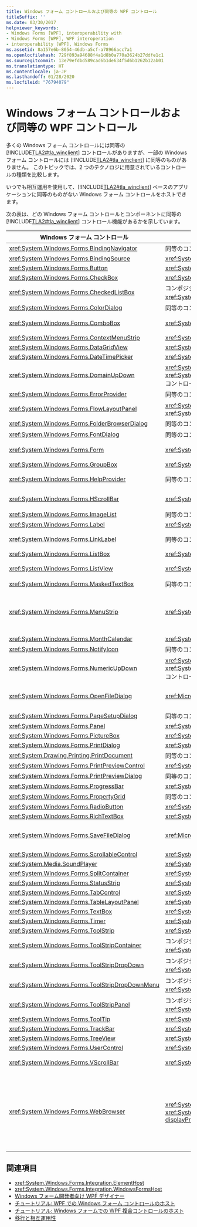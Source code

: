 ```yaml
---
title: Windows フォーム コントロールおよび同等の WPF コントロール
titleSuffix: ''
ms.date: 03/30/2017
helpviewer_keywords:
- Windows Forms [WPF], interoperability with
- Windows Forms [WPF], WPF interoperation
- interoperability [WPF], Windows Forms
ms.assetid: 8a157e6b-8054-46db-a5cf-a78966acc7a1
ms.openlocfilehash: 729f893a94688f4a1d8b0a770a3624b27ddfe1c1
ms.sourcegitcommit: 13e79efdbd589cad6b1de634f5d6b1262b12ab01
ms.translationtype: HT
ms.contentlocale: ja-JP
ms.lasthandoff: 01/28/2020
ms.locfileid: "76794079"
---
```

# <a name="windows-forms-controls-and-equivalent-wpf-controls"></a>Windows フォーム コントロールおよび同等の WPF コントロール
多くの Windows フォーム コントロールには同等の [!INCLUDE[TLA2#tla_winclient](../../../../includes/tla2sharptla-winclient-md.md)] コントロールがありますが、一部の Windows フォーム コントロールには [!INCLUDE[TLA2#tla_winclient](../../../../includes/tla2sharptla-winclient-md.md)] に同等のものがありません。 このトピックでは、2 つのテクノロジに用意されているコントロールの種類を比較します。  
  
 いつでも相互運用を使用して、[!INCLUDE[TLA2#tla_winclient](../../../../includes/tla2sharptla-winclient-md.md)] ベースのアプリケーションに同等のものがない Windows フォーム コントロールをホストできます。  
  
 次の表は、どの Windows フォーム コントロールとコンポーネントに同等の [!INCLUDE[TLA2#tla_winclient](../../../../includes/tla2sharptla-winclient-md.md)] コントロール機能があるかを示しています。  
  
|Windows フォーム コントロール|WPF の同等のコントロール|Remarks|  
|---------------------------|----------------------------|-------------|  
|<xref:System.Windows.Forms.BindingNavigator>|同等のコントロールはありません。||  
|<xref:System.Windows.Forms.BindingSource>|<xref:System.Windows.Data.CollectionViewSource>||  
|<xref:System.Windows.Forms.Button>|<xref:System.Windows.Controls.Button>||  
|<xref:System.Windows.Forms.CheckBox>|<xref:System.Windows.Controls.CheckBox>||  
|<xref:System.Windows.Forms.CheckedListBox>|コンポジションを使用する <xref:System.Windows.Controls.ListBox>。||  
|<xref:System.Windows.Forms.ColorDialog>|同等のコントロールはありません。||  
|<xref:System.Windows.Forms.ComboBox>|<xref:System.Windows.Controls.ComboBox>|<xref:System.Windows.Controls.ComboBox> はオートコンプリートをサポートしていません。|  
|<xref:System.Windows.Forms.ContextMenuStrip>|<xref:System.Windows.Controls.ContextMenu>||  
|<xref:System.Windows.Forms.DataGridView>|<xref:System.Windows.Controls.DataGrid>||  
|<xref:System.Windows.Forms.DateTimePicker>|<xref:System.Windows.Controls.DatePicker>||  
|<xref:System.Windows.Forms.DomainUpDown>|<xref:System.Windows.Controls.TextBox> と 2 つの <xref:System.Windows.Controls.Primitives.RepeatButton> コントロール。||  
|<xref:System.Windows.Forms.ErrorProvider>|同等のコントロールはありません。||  
|<xref:System.Windows.Forms.FlowLayoutPanel>|<xref:System.Windows.Controls.WrapPanel> または <xref:System.Windows.Controls.StackPanel>||  
|<xref:System.Windows.Forms.FolderBrowserDialog>|同等のコントロールはありません。||  
|<xref:System.Windows.Forms.FontDialog>|同等のコントロールはありません。||  
|<xref:System.Windows.Forms.Form>|<xref:System.Windows.Window>|<xref:System.Windows.Window> は子ウィンドウをサポートしていません。|  
|<xref:System.Windows.Forms.GroupBox>|<xref:System.Windows.Controls.GroupBox>||  
|<xref:System.Windows.Forms.HelpProvider>|同等のコントロールはありません。|F1 ヘルプはありません。 "ポップヒント" ヘルプはツールヒントに置き換えられます。|  
|<xref:System.Windows.Forms.HScrollBar>|<xref:System.Windows.Controls.Primitives.ScrollBar>|スクロールは、コンテナー コントロールに組み込まれています。|  
|<xref:System.Windows.Forms.ImageList>|同等のコントロールはありません。||  
|<xref:System.Windows.Forms.Label>|<xref:System.Windows.Controls.Label>||  
|<xref:System.Windows.Forms.LinkLabel>|同等のコントロールはありません。|<xref:System.Windows.Documents.Hyperlink> クラスを使用して、フロー コンテンツ内のハイパーリンクをホストできます。|  
|<xref:System.Windows.Forms.ListBox>|<xref:System.Windows.Controls.ListBox>||  
|<xref:System.Windows.Forms.ListView>|<xref:System.Windows.Controls.ListView>|<xref:System.Windows.Controls.ListView> コントロールには、読み取り専用の詳細ビューが用意されています。|  
|<xref:System.Windows.Forms.MaskedTextBox>|同等のコントロールはありません。||  
|<xref:System.Windows.Forms.MenuStrip>|<xref:System.Windows.Controls.Menu>|<xref:System.Windows.Controls.Menu> コントロールのスタイル設定を使用すると、<xref:System.Windows.Forms.ToolStripProfessionalRenderer?displayProperty=nameWithType> クラスの動作と外観に近づけることができます。|  
|<xref:System.Windows.Forms.MonthCalendar>|<xref:System.Windows.Controls.Calendar>||  
|<xref:System.Windows.Forms.NotifyIcon>|同等のコントロールはありません。||  
|<xref:System.Windows.Forms.NumericUpDown>|<xref:System.Windows.Controls.TextBox> と 2 つの <xref:System.Windows.Controls.Primitives.RepeatButton> コントロール。||  
|<xref:System.Windows.Forms.OpenFileDialog>|<xref:Microsoft.Win32.OpenFileDialog>|<xref:Microsoft.Win32.OpenFileDialog> クラスは、Win32 コントロールをラップする [!INCLUDE[TLA2#tla_winclient](../../../../includes/tla2sharptla-winclient-md.md)] ラッパーです。|  
|<xref:System.Windows.Forms.PageSetupDialog>|同等のコントロールはありません。||  
|<xref:System.Windows.Forms.Panel>|<xref:System.Windows.Controls.Canvas>||  
|<xref:System.Windows.Forms.PictureBox>|<xref:System.Windows.Controls.Image>||  
|<xref:System.Windows.Forms.PrintDialog>|<xref:System.Windows.Controls.PrintDialog>||  
|<xref:System.Drawing.Printing.PrintDocument>|同等のコントロールはありません。||  
|<xref:System.Windows.Forms.PrintPreviewControl>|<xref:System.Windows.Controls.DocumentViewer>||  
|<xref:System.Windows.Forms.PrintPreviewDialog>|同等のコントロールはありません。||  
|<xref:System.Windows.Forms.ProgressBar>|<xref:System.Windows.Controls.ProgressBar>||  
|<xref:System.Windows.Forms.PropertyGrid>|同等のコントロールはありません。||  
|<xref:System.Windows.Forms.RadioButton>|<xref:System.Windows.Controls.RadioButton>||  
|<xref:System.Windows.Forms.RichTextBox>|<xref:System.Windows.Controls.RichTextBox>||  
|<xref:System.Windows.Forms.SaveFileDialog>|<xref:Microsoft.Win32.SaveFileDialog>|<xref:Microsoft.Win32.SaveFileDialog> クラスは、Win32 コントロールをラップする [!INCLUDE[TLA2#tla_winclient](../../../../includes/tla2sharptla-winclient-md.md)] ラッパーです。|  
|<xref:System.Windows.Forms.ScrollableControl>|<xref:System.Windows.Controls.ScrollViewer>||  
|<xref:System.Media.SoundPlayer>|<xref:System.Windows.Media.MediaPlayer>||  
|<xref:System.Windows.Forms.SplitContainer>|<xref:System.Windows.Controls.GridSplitter>||  
|<xref:System.Windows.Forms.StatusStrip>|<xref:System.Windows.Controls.Primitives.StatusBar>||  
|<xref:System.Windows.Forms.TabControl>|<xref:System.Windows.Controls.TabControl>||  
|<xref:System.Windows.Forms.TableLayoutPanel>|<xref:System.Windows.Controls.Grid>||  
|<xref:System.Windows.Forms.TextBox>|<xref:System.Windows.Controls.TextBox>||  
|<xref:System.Windows.Forms.Timer>|<xref:System.Windows.Threading.DispatcherTimer>||  
|<xref:System.Windows.Forms.ToolStrip>|<xref:System.Windows.Controls.ToolBar>||  
|<xref:System.Windows.Forms.ToolStripContainer>|コンポジションを使用する <xref:System.Windows.Controls.ToolBar>。||  
|<xref:System.Windows.Forms.ToolStripDropDown>|コンポジションを使用する <xref:System.Windows.Controls.ToolBar>。||  
|<xref:System.Windows.Forms.ToolStripDropDownMenu>|コンポジションを使用する <xref:System.Windows.Controls.ToolBar>。||  
|<xref:System.Windows.Forms.ToolStripPanel>|コンポジションを使用する <xref:System.Windows.Controls.ToolBar>。||  
|<xref:System.Windows.Forms.ToolTip>|<xref:System.Windows.Controls.ToolTip>||  
|<xref:System.Windows.Forms.TrackBar>|<xref:System.Windows.Controls.Slider>||  
|<xref:System.Windows.Forms.TreeView>|<xref:System.Windows.Controls.TreeView>||  
|<xref:System.Windows.Forms.UserControl>|<xref:System.Windows.Controls.UserControl>||  
|<xref:System.Windows.Forms.VScrollBar>|<xref:System.Windows.Controls.Primitives.ScrollBar>|スクロールは、コンテナー コントロールに組み込まれています。|  
|<xref:System.Windows.Forms.WebBrowser>|<xref:System.Windows.Controls.Frame>、<xref:System.Windows.Controls.WebBrowser?displayProperty=nameWithType>|<xref:System.Windows.Controls.Frame> コントロールでは、HTML ページをホストできます。<br /><br /> .NET Framework 3.5 SP1 以降、<xref:System.Windows.Controls.WebBrowser?displayProperty=nameWithType> コントロールでは HTML ページをホストできます。また、<xref:System.Windows.Controls.Frame> コントロールもサポートします。|  
  
## <a name="see-also"></a>関連項目

- <xref:System.Windows.Forms.Integration.ElementHost>
- <xref:System.Windows.Forms.Integration.WindowsFormsHost>
- [Windows フォーム開発者向け WPF デザイナー](https://docs.microsoft.com/previous-versions/visualstudio/visual-studio-2010/cc165605(v=vs.100))
- [チュートリアル: WPF での Windows フォーム コントロールのホスト](walkthrough-hosting-a-windows-forms-control-in-wpf.md)
- [チュートリアル: Windows フォームでの WPF 複合コントロールのホスト](walkthrough-hosting-a-wpf-composite-control-in-windows-forms.md)
- [移行と相互運用性](migration-and-interoperability.md)
